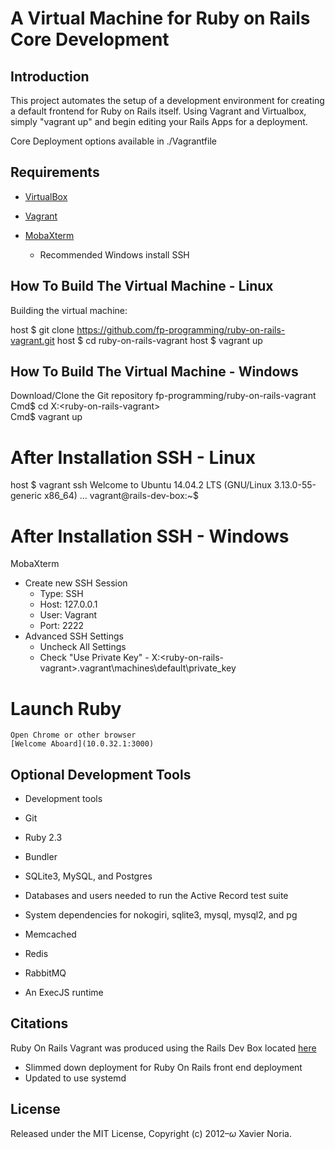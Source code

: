 # A Virtual Machine for Ruby on Rails Core Development

## Introduction

This project automates the setup of a development environment for creating a default frontend for Ruby on Rails itself. Using Vagrant and Virtualbox, simply "vagrant up" and begin editing your Rails Apps for a deployment.

Core Deployment options available in ./Vagrantfile

## Requirements

* [VirtualBox](https://www.virtualbox.org)

* [Vagrant](http://vagrantup.com)

* [MobaXterm](http://mobaxterm.mobatek.net/)
  - Recommended Windows install SSH

## How To Build The Virtual Machine - Linux

Building the virtual machine:

host $ git clone https://github.com/fp-programming/ruby-on-rails-vagrant.git
host $ cd ruby-on-rails-vagrant
host $ vagrant up

## How To Build The Virtual Machine - Windows

Download/Clone the Git repository fp-programming/ruby-on-rails-vagrant
Cmd$ cd X:\<ruby-on-rails-vagrant>\
Cmd$ vagrant up

# After Installation SSH - Linux

host $ vagrant ssh
Welcome to Ubuntu 14.04.2 LTS (GNU/Linux 3.13.0-55-generic x86_64)
...
vagrant@rails-dev-box:~$

# After Installation SSH - Windows

MobaXterm
* Create new SSH Session
  - Type: SSH
  - Host: 127.0.0.1
  - User: Vagrant
  - Port: 2222
* Advanced SSH Settings
  - Uncheck All Settings
  - Check "Use Private Key" - X:\<ruby-on-rails-vagrant>\.vagrant\machines\default\private_key

# Launch Ruby

    Open Chrome or other browser
    [Welcome Aboard](10.0.32.1:3000)

## Optional Development Tools

* Development tools

* Git

* Ruby 2.3

* Bundler

* SQLite3, MySQL, and Postgres

* Databases and users needed to run the Active Record test suite

* System dependencies for nokogiri, sqlite3, mysql, mysql2, and pg

* Memcached

* Redis

* RabbitMQ

* An ExecJS runtime

## Citations
Ruby On Rails Vagrant was produced using the Rails Dev Box located [here](https://github.com/rails/rails-dev-box)
* Slimmed down deployment for Ruby On Rails front end deployment
* Updated to use systemd

## License

Released under the MIT License, Copyright (c) 2012–<i>ω</i> Xavier Noria.
